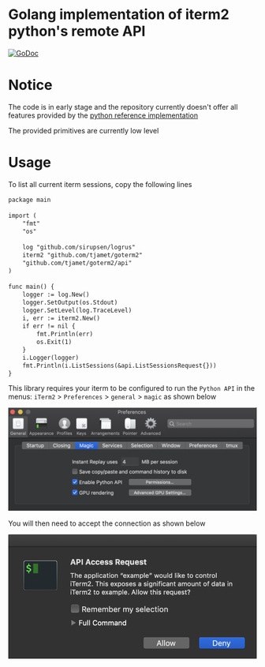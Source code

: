 # Golang implementation of iterm2 python's remote API

[![GoDoc](https://godoc.org/github.com/tjamet/goterm2?status.svg)](http://godoc.org/github.com/tjamet/goterm2)

# Notice

The code is in early stage and the repository currently doesn't offer all features provided by the [python reference implementation](https://github.com/gnachman/iTerm2/tree/master/api/library/python/iterm2)

The provided primitives are currently low level

# Usage

To list all current iterm sessions, copy the following lines

```
package main

import (
	"fmt"
	"os"

	log "github.com/sirupsen/logrus"
	iterm2 "github.com/tjamet/goterm2"
	"github.com/tjamet/goterm2/api"
)

func main() {
	logger := log.New()
	logger.SetOutput(os.Stdout)
	logger.SetLevel(log.TraceLevel)
	i, err := iterm2.New()
	if err != nil {
		fmt.Println(err)
		os.Exit(1)
	}
	i.Logger(logger)
	fmt.Println(i.ListSessions(&api.ListSessionsRequest{}))
}
```

This library requires your iterm to be configured to run the `Python API` in the menus: `iTerm2` > `Preferences` > `general` > `magic`
as shown below

![](img/settings.png)

You will then need to accept the connection as shown below

![](img/accept.png)